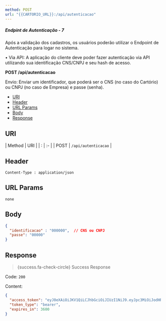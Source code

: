 ```yaml
---
method: POST
url: "{{CARTORIO_URL}}:/api/autenticacao"
---
```



##### Endpint de Autenticação - 7

Após a validação dos cadastros, os usuários poderão utilizar o Endpoint de Autenticação para logar no sistema.

• Via API: A aplicação do cliente deve poder fazer autenticação via API utilizando sua identificação CNS/CNPJ e seu hash de acesso. 

**POST /api/autenticacao**

Envio:
Enviar um identificador, que poderá ser o CNS (no caso do Cartório) ou CNPJ (no caso de Empresa)
e passe (senha).


- [URI](#uri)
- [Header](#header)
- [URL Params](#params)
- [Body](#body)
- [Response](#response)

<a name="uri"></a>
## URI

| Method | URI | 
| : |   :-   |
| POST | `/api/autenticacao` |

<a name="header"></a>
## Header

```markup 
Content-Type : application/json
```

<a name="params"></a>
## URL Params

```markup 
none
```

<a name="body"></a>
## Body

```json 
{
  "identificacao" : "000000",  // CNS ou CNPJ
  "passe": "00000"
}
```

<a name="response"></a>
## Response

> {success.fa-check-circle} Success Response

Code: `200`

Content:

```json 
{
  "access_token": "eyJ0eXAiOiJKV1QiLCJhbGciOiJIUzI1NiJ9.eyJpc3MiOiJodHRwOlwvXC94cHRvLmxvY2FsaG9zdFwvYXBpXC9hdXRlbnRpY2FjYW8iLCJpYXQiOjE1OTA0NjI4NjEsImV4cCI6MTU5MDQ2NjQ2MSwibmJmIjoxNTkwNDYyODYxLCJqdGkiOiJkUFVMMVhMa1NUTmpkZ3J3Iiwic3ViIjoiYmRmYzJiMzYtOTNlZS00NTY1LTk2ZjYtZDVjZTFhMTRlNTI2IiwicHJ2IjoiYzAxMGM4OGUxMWY0MWM0Njc5YTNmMzVlMmQwYWQ3YTVlOWFiOWNkMCJ9.biV65aaiUeOnY21z-nV4577xF7F4oyRkaDgl-I59QvA",
  "token_type": "bearer",
  "expires_in": 3600
}
```
